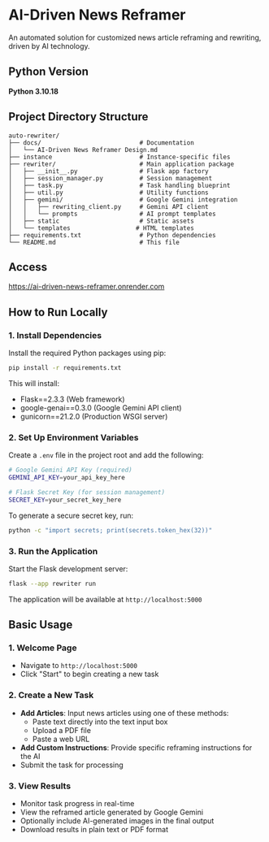 # AI-Driven News Reframer

An automated solution for customized news article reframing and rewriting, driven by AI technology.

## Python Version

**Python 3.10.18**

## Project Directory Structure

```
auto-rewriter/
├── docs/                           # Documentation
│   └── AI-Driven News Reframer Design.md
├── instance                        # Instance-specific files
├── rewriter/                       # Main application package
│   ├── __init__.py                 # Flask app factory
│   ├── session_manager.py          # Session management
│   ├── task.py                     # Task handling blueprint
│   ├── util.py                     # Utility functions
│   ├── gemini/                     # Google Gemini integration
│   │   ├── rewriting_client.py     # Gemini API client
│   │   └── prompts                 # AI prompt templates
│   ├── static                      # Static assets
│   └── templates                  # HTML templates
├── requirements.txt                # Python dependencies
└── README.md                       # This file
```
## Access
https://ai-driven-news-reframer.onrender.com


## How to Run Locally

### 1. Install Dependencies

Install the required Python packages using pip:

```bash
pip install -r requirements.txt
```

This will install:
- Flask==2.3.3 (Web framework)
- google-genai==0.3.0 (Google Gemini API client)
- gunicorn==21.2.0 (Production WSGI server)

### 2. Set Up Environment Variables

Create a `.env` file in the project root and add the following:

```bash
# Google Gemini API Key (required)
GEMINI_API_KEY=your_api_key_here

# Flask Secret Key (for session management)
SECRET_KEY=your_secret_key_here
```

To generate a secure secret key, run:
```bash
python -c "import secrets; print(secrets.token_hex(32))"
```

### 3. Run the Application

Start the Flask development server:

```bash
flask --app rewriter run
```

The application will be available at `http://localhost:5000`

## Basic Usage

### 1. Welcome Page
- Navigate to `http://localhost:5000`
- Click "Start" to begin creating a new task

### 2. Create a New Task
- **Add Articles**: Input news articles using one of these methods:
  - Paste text directly into the text input box
  - Upload a PDF file
  - Paste a web URL
- **Add Custom Instructions**: Provide specific reframing instructions for the AI
- Submit the task for processing

### 3. View Results
- Monitor task progress in real-time
- View the reframed article generated by Google Gemini
- Optionally include AI-generated images in the final output
- Download results in plain text or PDF format
